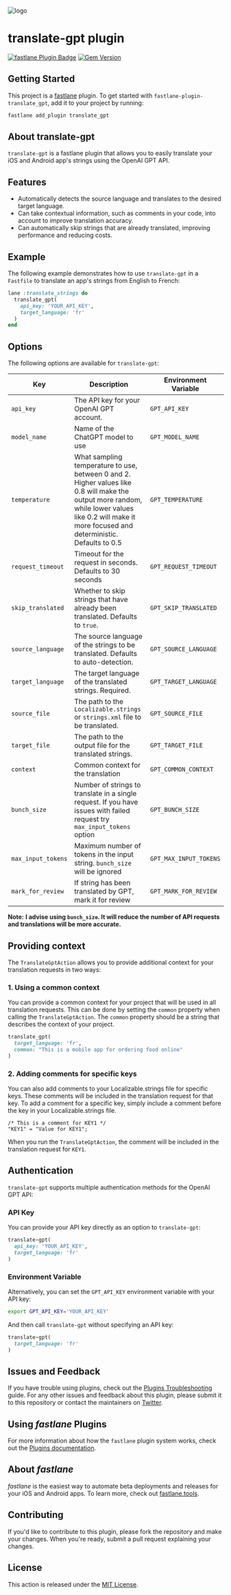 ![logo](images/logo.png)

# translate-gpt plugin

[![fastlane Plugin Badge](https://rawcdn.githack.com/fastlane/fastlane/master/fastlane/assets/plugin-badge.svg)](https://rubygems.org/gems/fastlane-plugin-translate_gpt)
[![Gem Version](https://badge.fury.io/rb/fastlane-plugin-translate_gpt.svg)](https://badge.fury.io/rb/fastlane-plugin-translate_gpt)

## Getting Started

This project is a [fastlane](https://github.com/fastlane/fastlane) plugin. To get started with `fastlane-plugin-translate_gpt`, add it to your project by running:

```bash
fastlane add_plugin translate_gpt
```

## About translate-gpt

`translate-gpt` is a fastlane plugin that allows you to easily translate your iOS and Android app's strings using the OpenAI GPT API.


## Features

- Automatically detects the source language and translates to the desired target language.
- Can take contextual information, such as comments in your code, into account to improve translation accuracy.
- Can automatically skip strings that are already translated, improving performance and reducing costs.

## Example

The following example demonstrates how to use `translate-gpt` in a `Fastfile` to translate an app's strings from English to French:

```ruby
lane :translate_strings do
  translate_gpt(
    api_key: 'YOUR_API_KEY',
    target_language: 'fr'
  )
end
```

## Options

The following options are available for `translate-gpt`:

| Key | Description | Environment Variable |
| --- | --- | --- |
| `api_key` | The API key for your OpenAI GPT account. | `GPT_API_KEY` |
| `model_name` | Name of the ChatGPT model to use | `GPT_MODEL_NAME` |
| `temperature` | What sampling temperature to use, between 0 and 2. Higher values like 0.8 will make the output more random, while lower values like 0.2 will make it more focused and deterministic. Defaults to 0.5 | `GPT_TEMPERATURE` |
| `request_timeout` | Timeout for the request in seconds. Defaults to 30 seconds | `GPT_REQUEST_TIMEOUT` |
| `skip_translated` | Whether to skip strings that have already been translated. Defaults to `true`. | `GPT_SKIP_TRANSLATED` |
| `source_language` | The source language of the strings to be translated. Defaults to auto-detection. | `GPT_SOURCE_LANGUAGE` |
| `target_language` | The target language of the translated strings. Required. | `GPT_TARGET_LANGUAGE` |
| `source_file` | The path to the `Localizable.strings` or `strings.xml` file to be translated. | `GPT_SOURCE_FILE` |
| `target_file` | The path to the output file for the translated strings. | `GPT_TARGET_FILE` |
| `context` | Common context for the translation | `GPT_COMMON_CONTEXT` |
| `bunch_size` | Number of strings to translate in a single request. If you have issues with failed request try `max_input_tokens` option | `GPT_BUNCH_SIZE` |
| `max_input_tokens` | Maximum number of tokens in the input string. `bunch_size` will be ignored | `GPT_MAX_INPUT_TOKENS` |
| `mark_for_review` | If string has been translated by GPT, mark it for review | `GPT_MARK_FOR_REVIEW` |

**Note:** __I advise using `bunch_size`. It will reduce the number of API requests and translations will be more accurate.__

## Providing context

The `TranslateGptAction` allows you to provide additional context for your translation requests in two ways:

### 1. Using a common context

You can provide a common context for your project that will be used in all translation requests. This can be done by setting the `common` property when calling the `TranslateGptAction`. The `common` property should be a string that describes the context of your project.

```ruby
translate_gpt(
  target_language: 'fr',
  common: "This is a mobile app for ordering food online"
)
```

### 2. Adding comments for specific keys

You can also add comments to your Localizable.strings file for specific keys. These comments will be included in the translation request for that key. To add a comment for a specific key, simply include a comment before the key in your Localizable.strings file.

```text
/* This is a comment for KEY1 */
"KEY1" = "Value for KEY1";
```

When you run the `TranslateGptAction`, the comment will be included in the translation request for `KEY1`.


## Authentication

`translate-gpt` supports multiple authentication methods for the OpenAI GPT API:

### API Key

You can provide your API key directly as an option to `translate-gpt`:

```ruby
translate-gpt(
  api_key: 'YOUR_API_KEY',
  target_language: 'fr'
)
```

### Environment Variable

Alternatively, you can set the `GPT_API_KEY` environment variable with your API key:

```bash
export GPT_API_KEY='YOUR_API_KEY'
```

And then call `translate-gpt` without specifying an API key:

```ruby
translate-gpt(
  target_language: 'fr'
)
```

## Issues and Feedback

If you have trouble using plugins, check out the [Plugins Troubleshooting](https://docs.fastlane.tools/plugins/plugins-troubleshooting/) guide. For any other issues and feedback about this plugin, please submit it to this repository or contact the maintainers on [Twitter](https://twitter.com/ftp27host).

## Using _fastlane_ Plugins

For more information about how the `fastlane` plugin system works, check out the [Plugins documentation](https://docs.fastlane.tools/plugins/create-plugin/).

## About _fastlane_

_fastlane_ is the easiest way to automate beta deployments and releases for your iOS and Android apps. To learn more, check out [fastlane.tools](https://fastlane.tools).

## Contributing

If you'd like to contribute to this plugin, please fork the repository and make your changes. When you're ready, submit a pull request explaining your changes.

## License

This action is released under the [MIT License](LICENSE).
